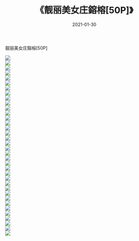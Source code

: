 ﻿---
layout: post
title:  《靓丽美女庄鎔榕[50P]》
date:   2021-01-30
img: http://pic.660000.xyz/1:/唯美/2021/靓丽美女庄鎔榕[50P]/000.jpg
categories: [美女, 清纯, 唯美]
---

靓丽美女庄鎔榕[50P]

  ![](http://pic.660000.xyz/1:/唯美/2021/靓丽美女庄鎔榕[50P]/001.jpg) <br> ![](http://pic.660000.xyz/1:/唯美/2021/靓丽美女庄鎔榕[50P]/002.jpg) <br> ![](http://pic.660000.xyz/1:/唯美/2021/靓丽美女庄鎔榕[50P]/003.jpg) <br> ![](http://pic.660000.xyz/1:/唯美/2021/靓丽美女庄鎔榕[50P]/004.jpg) <br> ![](http://pic.660000.xyz/1:/唯美/2021/靓丽美女庄鎔榕[50P]/005.jpg) <br> ![](http://pic.660000.xyz/1:/唯美/2021/靓丽美女庄鎔榕[50P]/006.jpg) <br> ![](http://pic.660000.xyz/1:/唯美/2021/靓丽美女庄鎔榕[50P]/007.jpg) <br> ![](http://pic.660000.xyz/1:/唯美/2021/靓丽美女庄鎔榕[50P]/008.jpg) <br> ![](http://pic.660000.xyz/1:/唯美/2021/靓丽美女庄鎔榕[50P]/009.jpg) <br> ![](http://pic.660000.xyz/1:/唯美/2021/靓丽美女庄鎔榕[50P]/010.jpg) <br> ![](http://pic.660000.xyz/1:/唯美/2021/靓丽美女庄鎔榕[50P]/011.jpg) <br> ![](http://pic.660000.xyz/1:/唯美/2021/靓丽美女庄鎔榕[50P]/012.jpg) <br> ![](http://pic.660000.xyz/1:/唯美/2021/靓丽美女庄鎔榕[50P]/013.jpg) <br> ![](http://pic.660000.xyz/1:/唯美/2021/靓丽美女庄鎔榕[50P]/014.jpg) <br> ![](http://pic.660000.xyz/1:/唯美/2021/靓丽美女庄鎔榕[50P]/015.jpg) <br> ![](http://pic.660000.xyz/1:/唯美/2021/靓丽美女庄鎔榕[50P]/016.jpg) <br> ![](http://pic.660000.xyz/1:/唯美/2021/靓丽美女庄鎔榕[50P]/017.jpg) <br> ![](http://pic.660000.xyz/1:/唯美/2021/靓丽美女庄鎔榕[50P]/018.jpg) <br> ![](http://pic.660000.xyz/1:/唯美/2021/靓丽美女庄鎔榕[50P]/019.jpg) <br> ![](http://pic.660000.xyz/1:/唯美/2021/靓丽美女庄鎔榕[50P]/020.jpg) <br> ![](http://pic.660000.xyz/1:/唯美/2021/靓丽美女庄鎔榕[50P]/021.jpg) <br> ![](http://pic.660000.xyz/1:/唯美/2021/靓丽美女庄鎔榕[50P]/022.jpg) <br> ![](http://pic.660000.xyz/1:/唯美/2021/靓丽美女庄鎔榕[50P]/023.jpg) <br> ![](http://pic.660000.xyz/1:/唯美/2021/靓丽美女庄鎔榕[50P]/024.jpg) <br> ![](http://pic.660000.xyz/1:/唯美/2021/靓丽美女庄鎔榕[50P]/025.jpg) <br> ![](http://pic.660000.xyz/1:/唯美/2021/靓丽美女庄鎔榕[50P]/026.jpg) <br> ![](http://pic.660000.xyz/1:/唯美/2021/靓丽美女庄鎔榕[50P]/027.jpg) <br> ![](http://pic.660000.xyz/1:/唯美/2021/靓丽美女庄鎔榕[50P]/028.jpg) <br> ![](http://pic.660000.xyz/1:/唯美/2021/靓丽美女庄鎔榕[50P]/029.jpg) <br> ![](http://pic.660000.xyz/1:/唯美/2021/靓丽美女庄鎔榕[50P]/030.jpg) <br> ![](http://pic.660000.xyz/1:/唯美/2021/靓丽美女庄鎔榕[50P]/031.jpg) <br> ![](http://pic.660000.xyz/1:/唯美/2021/靓丽美女庄鎔榕[50P]/032.jpg) <br> ![](http://pic.660000.xyz/1:/唯美/2021/靓丽美女庄鎔榕[50P]/033.jpg) <br> ![](http://pic.660000.xyz/1:/唯美/2021/靓丽美女庄鎔榕[50P]/034.jpg) <br> ![](http://pic.660000.xyz/1:/唯美/2021/靓丽美女庄鎔榕[50P]/035.jpg) <br> ![](http://pic.660000.xyz/1:/唯美/2021/靓丽美女庄鎔榕[50P]/036.jpg) <br>